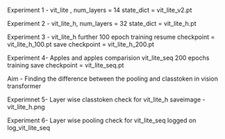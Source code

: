 Experiment 1 -
vit_lite , num_layers = 14
state_dict = vit_lite_v2.pt

Experiment 2 - 
vit_lite_h, num_layers = 32
state_dict = vit_lite_h.pt

Experiment 3 -
vit_lite_h further 100 epoch training 
resume checkpoint = vit_lite_h_100.pt
save checkpoint = vit_lite_h_200.pt

Experiment 4- 
Apples and apples comparision
vit_lite_seq 200 epochs training
save checkpoint = vit_lite_seq.pt

Aim - Finding the difference between the pooling and classtoken in vision transformer

Experimnet 5- 
Layer wise classtoken check for vit_lite_h
saveimage - vit_lite_h.png

Experiment 6-
Layer wise pooling check for vit_lite_seq
logged on log_vit_lite_seq